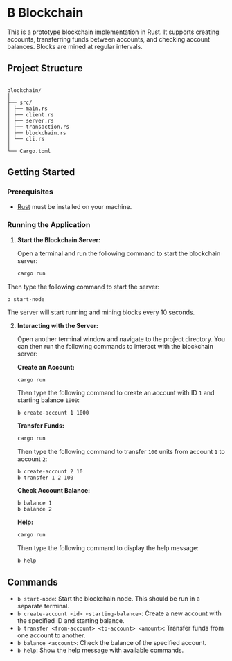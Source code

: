 # B Blockchain

This is a prototype blockchain implementation in Rust. It supports creating accounts, transferring funds between accounts, and checking account balances. Blocks are mined at regular intervals.

## Project Structure

```

blockchain/
│
├── src/
│ ├── main.rs
│ ├── client.rs
│ ├── server.rs
│ ├── transaction.rs
│ ├── blockchain.rs
│ └── cli.rs
│
└── Cargo.toml

```

## Getting Started

### Prerequisites

- [Rust](https://www.rust-lang.org/tools/install) must be installed on your machine.

### Running the Application

1. **Start the Blockchain Server:**

   Open a terminal and run the following command to start the blockchain server:

   ```sh
   cargo run
   ```

Then type the following command to start the server:

```
b start-node
```

The server will start running and mining blocks every 10 seconds.

2. **Interacting with the Server:**

   Open another terminal window and navigate to the project directory. You can then run the following commands to interact with the blockchain server:

   **Create an Account:**

   ```sh
   cargo run
   ```

   Then type the following command to create an account with ID `1` and starting balance `1000`:

   ```
   b create-account 1 1000
   ```

   **Transfer Funds:**

   ```sh
   cargo run
   ```

   Then type the following command to transfer `100` units from account `1` to account `2`:

   ```
   b create-account 2 10
   b transfer 1 2 100
   ```

   **Check Account Balance:**

   ```
   b balance 1
   b balance 2
   ```

   **Help:**

   ```sh
   cargo run
   ```

   Then type the following command to display the help message:

   ```
   b help
   ```

## Commands

- `b start-node`: Start the blockchain node. This should be run in a separate terminal.
- `b create-account <id> <starting-balance>`: Create a new account with the specified ID and starting balance.
- `b transfer <from-account> <to-account> <amount>`: Transfer funds from one account to another.
- `b balance <account>`: Check the balance of the specified account.
- `b help`: Show the help message with available commands.

